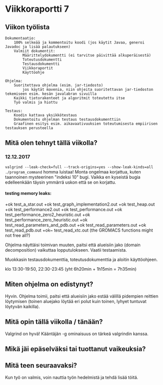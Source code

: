 # Viikkoraportti 7

## Viikon työlista

    Dokumentaatio:
        100% selkeää ja kommentoitu koodi (jos käytit Javaa, generoi Javadoc ja lisää palautukseen)
        Valmiit dokumentit:
            Määrittelydokumentti (ei tarvitse päivittää alkuperäisestä)
            Toteutusdokumentti
            Testausdokumentti
            Viikkoraportit
            Käyttöohje

    Ohjelma:
        Suoritettava ohjelma (esim. jar-tiedosto)
            jos käytät mavenia, niin ohjeita suoritettavan jar-tiedoston tekemiseen esim. kesän javalabran sivuilla
        Kaikki tietorakenteet ja algoritmit toteutettu itse
        Työ valmis ja hiottu

    Testaus:
        Koodin kattava yksikkötestaus
        Dokumentoitu ohjelman testaus testausdokumenttiin
        Graafinen esitys esim. aikavaativuuksien toteutumisesta empiirisen testauksen perusteella

## Mitä olen tehnyt tällä viikolla?

### 12.12.2017
`valgrind --leak-check=full --track-origins=yes --show-leak-kinds=all ./program_command` homma luistaa!
Monta ongelmaa korjattua, kuten taannoinen mysteerinen "indeksi 10" bugi.
Vaikka en kyseistä bugia edelleenkään täysin ymmärrä uskon että se on korjattu.

#### testing memory leaks:
+ok test_a_star.out
+ok test_graph_implementation2.out
+ok test_heap.out
+ok test_performance2.out
+ok test_performance.out
+ok test_performance_zero2_heuristic.out
+ok test_performance_zero_heuristic.out
+ok test_read_parameters_and_pdb.out
+ok test_read_parameters.out
+ok test_read_pdb.out
+ok~ test_read_xtc.out (the GROMACS functions might not free all?)

Ohjelma näyttäisi toimivan muuten, paitsi että alueisiin jako (domain decomposition) vaikuttaa lopputulokseen.
Vaatii testaamista.

Muokkasin testausdokumenttia, toteutusdokumenttia ja aloitin käyttöohjeen.

klo 13:30-19:50, 22:30-23:45 (yht 6h20min + 1h15min = 7h35min)

## Miten ohjelma on edistynyt?
Hyvin. Ohjelma toimii, paitsi että alueisiin jako estää välillä pidempien reittien löytymisen (toinen aluejako löytää eri polut kuin toinen, lyhyet tuntuvat löytyvän kaikilla).

## Mitä opin tällä viikolla / tänään?
Valgrind on hyvä!
Kääntäjän -g ominaisuus on tärkeä valgrindin kanssa.

## Mikä jäi epäselväksi tai tuottanut vaikeuksia?

## Mitä teen seuraavaksi?
Kun työ on valmis, voin nauttia työn hedelmistä ja tehdä lisää töitä.